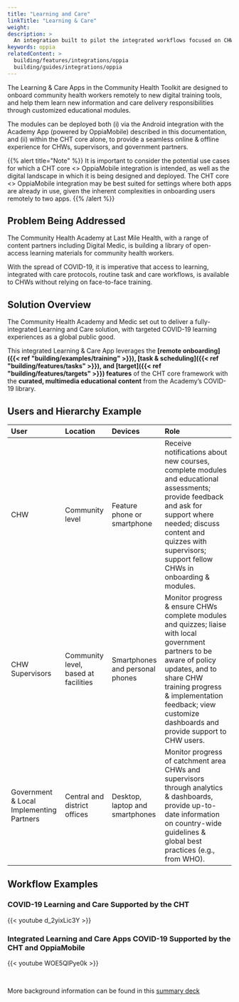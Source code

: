 ```yaml
---
title: "Learning and Care"
linkTitle: "Learning & Care"
weight: 
description: >
  An integration built to pilot the integrated workflows focused on CHW remote learning and care support for COVID-19. 
keywords: oppia
relatedContent: >
  building/features/integrations/oppia
  building/guides/integrations/oppia
---
```


The Learning & Care Apps in the Community Health Toolkit are designed to onboard community health workers remotely to new digital training tools, and help them learn new information and care delivery responsibilities through customized educational modules. 

The modules can be deployed both (i) via the Android integration with the Academy App (powered by OppiaMobile) described in this documentation, and (ii) within the CHT core alone, to provide a seamless online & offline experience for CHWs, supervisors, and government partners.

{{% alert title="Note" %}}
It is important to consider the potential use cases for which a CHT core <> OppiaMobile integration is intended, as well as the digital landscape in which it is being designed and deployed. The CHT core <> OppiaMobile integration may be best suited for settings where both apps are already in use, given the inherent complexities in onboarding users remotely to two apps.
{{% /alert %}}

## Problem Being Addressed

The Community Health Academy at Last Mile Health, with a range of content partners including Digital Medic, is building a library of open-access learning materials for community health workers.

With the spread of COVID-19, it is imperative that access to learning, integrated with care protocols, routine task and care workflows, is available to CHWs without relying on face-to-face training.

## Solution Overview

The Community Health Academy and Medic set out to deliver a fully-integrated Learning and Care solution, with targeted COVID-19 learning experiences as a global public good.

This integrated Learning & Care App leverages the **[remote onboarding]({{< ref "building/examples/training" >}}), [task & scheduling]({{< ref "building/features/tasks" >}}), and [target]({{< ref "building/features/targets" >}}) features** of the CHT core framework with the **curated, multimedia educational content** from the Academy’s COVID-19 library.

## Users and Hierarchy Example

| User                             | Location                               | Devices                             | Role                                                                                                                                                                                                                                              |
| :------------------------------- | :------------------------------------- | :---------------------------------- | :------------------------------------------------------------------------------------------------- |
| CHW                              | Community level                        | Feature phone or smartphone         | Receive notifications about new courses, complete modules and educational assessments; provide feedback and ask for support where needed; discuss content and quizzes with supervisors; support fellow CHWs in onboarding & modules.           |
| CHW Supervisors                  | Community level, based at facilities   | Smartphones and personal phones     | Monitor progress & ensure CHWs complete modules and quizzes; liaise with local government partners to be aware of policy updates, and to share CHW training progress & implementation feedback; view customize dashboards and provide support to CHW users.            |
| Government & Local Implementing Partners   | Central and district offices   | Desktop, laptop and smartphones     | Monitor progress of catchment area CHWs and supervisors through analytics & dashboards, provide up-to-date information on country-wide guidelines & global best practices (e.g., from WHO).          |



## Workflow Examples 

### COVID-19 Learning and Care Supported by the CHT

{{< youtube d_2yixLic3Y >}}

### Integrated Learning and Care Apps COVID-19 Supported by the CHT and OppiaMobile

{{< youtube WOE5QlPye0k >}}

<br clear="all">

More background information can be found in this [summary deck](https://docs.google.com/presentation/d/1fsf0bpF6jdngwwj1VUqpR2QxONS7fEP88GQMWHr10Jc/edit#slide=id.g5fbe124551_2_36)



